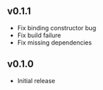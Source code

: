 ## v0.1.1

- Fix binding constructor bug
- Fix build failure
- Fix missing dependencies

## v0.1.0 

- Initial release

